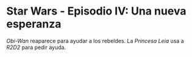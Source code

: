# Star Wars - Episodio IV: Una nueva esperanza

*Obi-Wan* reaparece para ayudar a los rebeldes.
La *Princesa Leia* usa a *R2D2* para pedir ayuda.
